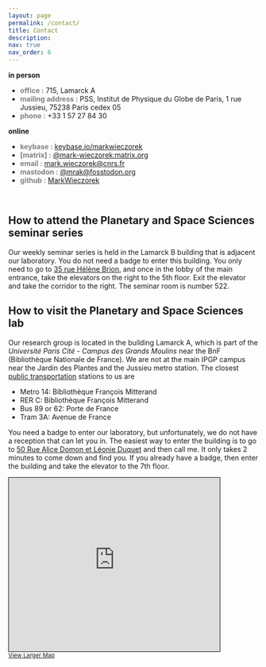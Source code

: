 ```yaml
---
layout: page
permalink: /contact/
title: Contact
description:
nav: true
nav_order: 6
---
```

**in person**
* **<font color="gray">office :</font>** 715, Lamarck A
* **<font color="gray">mailing address :</font>** PSS, Institut de Physique du Globe de Paris, 1 rue Jussieu, 75238 Paris cedex 05
* **<font color="gray">phone :</font>** +33 1 57 27 84 30‬

**online**
* **<font color="gray">keybase :</font>** [keybase.io/markwieczorek](https://keybase.io/markwieczorek)
* **<font color="gray">[matrix] :</font>** [@mark-wieczorek:matrix.org](https://matrix.to/#/@mark-wieczorek:matrix.org)
* **<font color="gray">email :</font>** [&#109;&#097;&#114;&#107;&#046;&#119;&#105;&#101;&#099;&#122;&#111;&#114;&#101;&#107;&#064;&#099;&#110;&#114;&#115;&#046;&#102;&#114;](mailto:&#109;&#097;&#114;&#107;&#046;&#119;&#105;&#101;&#099;&#122;&#111;&#114;&#101;&#107;&#064;&#099;&#110;&#114;&#115;&#046;&#102;&#114;)
* **<font color="gray">mastodon :</font>** [@mrak@fosstodon.org](https://fosstodon.org/web/@mrak)
* **<font color="gray">github :</font>** [MarkWieczorek](https://github.com/MarkWieczorek)

<br />

## How to attend the Planetary and Space Sciences seminar series
Our weekly seminar series is held in the Lamarck B building that is adjacent our laboratory. You do not need a badge to enter this building. You only need to go to [35 rue Hélène Brion](https://www.openstreetmap.org/?mlat=48.82772&mlon=2.38000#map=19/48.82772/2.38000), and once in the lobby of the main entrance, take the elevators on the right to the 5th floor. Exit the elevator and take the corridor to the right. The seminar room is number 522.

## How to visit the Planetary and Space Sciences lab
Our research group is located in the building Lamarck A, which is part of the *Université Paris Cité - Campus des Grands Moulins* near the BnF (Bibliothèque Nationale de France). We are not at the main IPGP campus near the Jardin des Plantes and the Jussieu metro station. The closest [public transportation](https://www.ratp.fr/) stations to us are

* Metro 14: Bibliothèque François Mitterand
* RER C: Bibliothèque François Mitterand
* Bus 89 or 62: Porte de France
* Tram 3A: Avenue de France

You need a badge to enter our laboratory, but unfortunately, we do not have a reception that can let you in. The easiest way to enter the building is to go to [50 Rue Alice Domon et Léonie Duquet](https://www.openstreetmap.org/?mlat=48.82733&mlon=2.38022#map=19/48.82733/2.38022) and then call me. It only takes 2 minutes to come down and find you. If you already have a badge, then enter the building and take the elevator to the 7th floor.

<iframe width="425" height="350" frameborder="0" scrolling="no" marginheight="0" marginwidth="0" src="https://www.openstreetmap.org/export/embed.html?bbox=2.3777380585670476%2C48.82623117007057%2C2.38266795873642%2C48.82843309758655&amp;layer=mapnik&amp;marker=48.827331263033116%2C2.3802030086517334" style="border: 1px solid black"></iframe><br/><small><a href="https://www.openstreetmap.org/?mlat=48.82733&amp;mlon=2.38020#map=19/48.82733/2.38020">View Larger Map</a></small>
